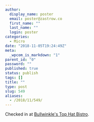 ```yaml
---
author:
  display_name: poster
  email: poster@zastrow.co
  first_name: ""
  last_name: ""
  login: poster
categories:
  - Micro
date: "2018-11-05T19:24:49Z"
meta:
  _wpcom_is_markdown: "1"
parent_id: "0"
password: ""
published: true
status: publish
tags: []
title: ""
type: post
slug: 549
aliases:
  - /2018/11/549/
---
```

<p>Checked in at <a href="http://4sq.com/bShSLt">Bullwinkle's Top Hat Bistro</a>.</p>
